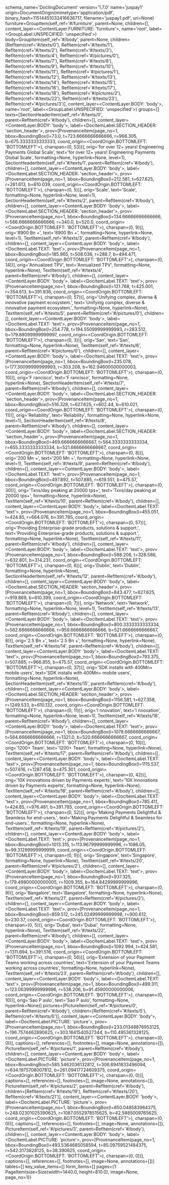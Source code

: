 schema_name='DoclingDocument' version='1.7.0' name='juspay1' origin=DocumentOrigin(mimetype='application/pdf', binary_hash=11514451032416636717, filename='juspay1.pdf', uri=None) furniture=GroupItem(self_ref='#/furniture', parent=None, children=[], content_layer=<ContentLayer.FURNITURE: 'furniture'>, name='_root_', label=<GroupLabel.UNSPECIFIED: 'unspecified'>) body=GroupItem(self_ref='#/body', parent=None, children=[RefItem(cref='#/texts/0'), RefItem(cref='#/texts/1'), RefItem(cref='#/texts/2'), RefItem(cref='#/texts/3'), RefItem(cref='#/texts/4'), RefItem(cref='#/pictures/0'), RefItem(cref='#/texts/7'), RefItem(cref='#/texts/8'), RefItem(cref='#/texts/9'), RefItem(cref='#/texts/10'), RefItem(cref='#/texts/11'), RefItem(cref='#/pictures/1'), RefItem(cref='#/texts/12'), RefItem(cref='#/texts/13'), RefItem(cref='#/texts/14'), RefItem(cref='#/texts/15'), RefItem(cref='#/texts/16'), RefItem(cref='#/texts/17'), RefItem(cref='#/texts/18'), RefItem(cref='#/pictures/2'), RefItem(cref='#/texts/22'), RefItem(cref='#/texts/23'), RefItem(cref='#/pictures/3')], content_layer=<ContentLayer.BODY: 'body'>, name='_root_', label=<GroupLabel.UNSPECIFIED: 'unspecified'>) groups=[] texts=[SectionHeaderItem(self_ref='#/texts/0', parent=RefItem(cref='#/body'), children=[], content_layer=<ContentLayer.BODY: 'body'>, label=<DocItemLabel.SECTION_HEADER: 'section_header'>, prov=[ProvenanceItem(page_no=1, bbox=BoundingBox(l=73.0, t=723.6666666666666, r=966.305, b=675.3333333333333, coord_origin=<CoordOrigin.BOTTOMLEFT: 'BOTTOMLEFT'>), charspan=(0, 53))], orig='for over 12+ years! Engineering Payments Global Scale', text='for over 12+ years! Engineering Payments Global Scale', formatting=None, hyperlink=None, level=1), SectionHeaderItem(self_ref='#/texts/1', parent=RefItem(cref='#/body'), children=[], content_layer=<ContentLayer.BODY: 'body'>, label=<DocItemLabel.SECTION_HEADER: 'section_header'>, prov=[ProvenanceItem(page_no=1, bbox=BoundingBox(l=212.581, t=627.625, r=261.613, b=610.039, coord_origin=<CoordOrigin.BOTTOMLEFT: 'BOTTOMLEFT'>), charspan=(0, 5))], orig='Scale', text='Scale', formatting=None, hyperlink=None, level=1), SectionHeaderItem(self_ref='#/texts/2', parent=RefItem(cref='#/body'), children=[], content_layer=<ContentLayer.BODY: 'body'>, label=<DocItemLabel.SECTION_HEADER: 'section_header'>, prov=[ProvenanceItem(page_no=1, bbox=BoundingBox(l=134.66666666666666, t=566.6666666666666, r=340.0, b=520.0, coord_origin=<CoordOrigin.BOTTOMLEFT: 'BOTTOMLEFT'>), charspan=(0, 9))], orig='8900 Bn +', text='8900 Bn +', formatting=None, hyperlink=None, level=1), TextItem(self_ref='#/texts/3', parent=RefItem(cref='#/body'), children=[], content_layer=<ContentLayer.BODY: 'body'>, label=<DocItemLabel.TEXT: 'text'>, prov=[ProvenanceItem(page_no=1, bbox=BoundingBox(l=185.965, t=508.036, r=288.7, b=494.471, coord_origin=<CoordOrigin.BOTTOMLEFT: 'BOTTOMLEFT'>), charspan=(0, 14))], orig='Annualized TPV', text='Annualized TPV', formatting=None, hyperlink=None), TextItem(self_ref='#/texts/4', parent=RefItem(cref='#/body'), children=[], content_layer=<ContentLayer.BODY: 'body'>, label=<DocItemLabel.TEXT: 'text'>, prov=[ProvenanceItem(page_no=1, bbox=BoundingBox(l=121.768, t=425.001, r=354.613, b=391.936, coord_origin=<CoordOrigin.BOTTOMLEFT: 'BOTTOMLEFT'>), charspan=(0, 57))], orig='Unifying complex, diverse & innovative payment ecosystem.', text='Unifying complex, diverse & innovative payment ecosystem.', formatting=None, hyperlink=None), TextItem(self_ref='#/texts/5', parent=RefItem(cref='#/pictures/0'), children=[], content_layer=<ContentLayer.BODY: 'body'>, label=<DocItemLabel.TEXT: 'text'>, prov=[ProvenanceItem(page_no=1, bbox=BoundingBox(l=254.778, t=194.55099999999993, r=283.512, b=179.88099999999997, coord_origin=<CoordOrigin.BOTTOMLEFT: 'BOTTOMLEFT'>), charspan=(0, 3))], orig='San', text='San', formatting=None, hyperlink=None), TextItem(self_ref='#/texts/6', parent=RefItem(cref='#/pictures/0'), children=[], content_layer=<ContentLayer.BODY: 'body'>, label=<DocItemLabel.TEXT: 'text'>, prov=[ProvenanceItem(page_no=1, bbox=BoundingBox(l=235.078, t=177.30099999999993, r=303.208, b=162.94600000000003, coord_origin=<CoordOrigin.BOTTOMLEFT: 'BOTTOMLEFT'>), charspan=(0, 10))], orig='F rancisco', text='F rancisco', formatting=None, hyperlink=None), SectionHeaderItem(self_ref='#/texts/7', parent=RefItem(cref='#/body'), children=[], content_layer=<ContentLayer.BODY: 'body'>, label=<DocItemLabel.SECTION_HEADER: 'section_header'>, prov=[ProvenanceItem(page_no=1, bbox=BoundingBox(l=516.328, t=627.625, r=602.44, b=610.021, coord_origin=<CoordOrigin.BOTTOMLEFT: 'BOTTOMLEFT'>), charspan=(0, 11))], orig='Reliability', text='Reliability', formatting=None, hyperlink=None, level=1), SectionHeaderItem(self_ref='#/texts/8', parent=RefItem(cref='#/body'), children=[], content_layer=<ContentLayer.BODY: 'body'>, label=<DocItemLabel.SECTION_HEADER: 'section_header'>, prov=[ProvenanceItem(page_no=1, bbox=BoundingBox(l=469.6666666666667, t=564.3333333333334, r=655.3333333333334, b=521.6666666666667, coord_origin=<CoordOrigin.BOTTOMLEFT: 'BOTTOMLEFT'>), charspan=(0, 8))], orig='200 Mn +', text='200 Mn +', formatting=None, hyperlink=None, level=1), TextItem(self_ref='#/texts/9', parent=RefItem(cref='#/body'), children=[], content_layer=<ContentLayer.BODY: 'body'>, label=<DocItemLabel.TEXT: 'text'>, prov=[ProvenanceItem(page_no=1, bbox=BoundingBox(l=497.892, t=507.885, r=619.551, b=475.57, coord_origin=<CoordOrigin.BOTTOMLEFT: 'BOTTOMLEFT'>), charspan=(0, 30))], orig='Txns/day peaking at 20000 tps+', text='Txns/day peaking at 20000 tps+', formatting=None, hyperlink=None), TextItem(self_ref='#/texts/10', parent=RefItem(cref='#/body'), children=[], content_layer=<ContentLayer.BODY: 'body'>, label=<DocItemLabel.TEXT: 'text'>, prov=[ProvenanceItem(page_no=1, bbox=BoundingBox(l=455.051, t=424.85, r=664.076, b=391.785, coord_origin=<CoordOrigin.BOTTOMLEFT: 'BOTTOMLEFT'>), charspan=(0, 57))], orig='Providing Enterprise-grade products, solutions & support.', text='Providing Enterprise-grade products, solutions & support.', formatting=None, hyperlink=None), TextItem(self_ref='#/texts/11', parent=RefItem(cref='#/body'), children=[], content_layer=<ContentLayer.BODY: 'body'>, label=<DocItemLabel.TEXT: 'text'>, prov=[ProvenanceItem(page_no=1, bbox=BoundingBox(l=588.206, t=328.586, r=632.801, b=314.231, coord_origin=<CoordOrigin.BOTTOMLEFT: 'BOTTOMLEFT'>), charspan=(0, 6))], orig='Dublin', text='Dublin', formatting=None, hyperlink=None), SectionHeaderItem(self_ref='#/texts/12', parent=RefItem(cref='#/body'), children=[], content_layer=<ContentLayer.BODY: 'body'>, label=<DocItemLabel.SECTION_HEADER: 'section_header'>, prov=[ProvenanceItem(page_no=1, bbox=BoundingBox(l=843.477, t=627.625, r=919.869, b=610.399, coord_origin=<CoordOrigin.BOTTOMLEFT: 'BOTTOMLEFT'>), charspan=(0, 7))], orig='Network', text='Network', formatting=None, hyperlink=None, level=1), TextItem(self_ref='#/texts/13', parent=RefItem(cref='#/body'), children=[], content_layer=<ContentLayer.BODY: 'body'>, label=<DocItemLabel.TEXT: 'text'>, prov=[ProvenanceItem(page_no=1, bbox=BoundingBox(l=800.3333333333334, t=562.6666666666666, r=959.6666666666666, b=521.6666666666667, coord_origin=<CoordOrigin.BOTTOMLEFT: 'BOTTOMLEFT'>), charspan=(0, 8))], orig='2.5 Bn +', text='2.5 Bn +', formatting=None, hyperlink=None), TextItem(self_ref='#/texts/14', parent=RefItem(cref='#/body'), children=[], content_layer=<ContentLayer.BODY: 'body'>, label=<DocItemLabel.TEXT: 'text'>, prov=[ProvenanceItem(page_no=1, bbox=BoundingBox(l=793.375, t=507.885, r=966.855, b=475.57, coord_origin=<CoordOrigin.BOTTOMLEFT: 'BOTTOMLEFT'>), charspan=(0, 37))], orig='SDK installs with 400Mn+ mobile users', text='SDK installs with 400Mn+ mobile users', formatting=None, hyperlink=None), SectionHeaderItem(self_ref='#/texts/15', parent=RefItem(cref='#/body'), children=[], content_layer=<ContentLayer.BODY: 'body'>, label=<DocItemLabel.SECTION_HEADER: 'section_header'>, prov=[ProvenanceItem(page_no=1, bbox=BoundingBox(l=1156.581, t=627.358, r=1249.533, b=610.132, coord_origin=<CoordOrigin.BOTTOMLEFT: 'BOTTOMLEFT'>), charspan=(0, 11))], orig='I nnovation', text='I nnovation', formatting=None, hyperlink=None, level=1), TextItem(self_ref='#/texts/16', parent=RefItem(cref='#/body'), children=[], content_layer=<ContentLayer.BODY: 'body'>, label=<DocItemLabel.TEXT: 'text'>, prov=[ProvenanceItem(page_no=1, bbox=BoundingBox(l=1078.6666666666667, t=564.6666666666666, r=1321.0, b=520.6666666666667, coord_origin=<CoordOrigin.BOTTOMLEFT: 'BOTTOMLEFT'>), charspan=(0, 10))], orig='1200+ Team', text='1200+ Team', formatting=None, hyperlink=None), TextItem(self_ref='#/texts/17', parent=RefItem(cref='#/body'), children=[], content_layer=<ContentLayer.BODY: 'body'>, label=<DocItemLabel.TEXT: 'text'>, prov=[ProvenanceItem(page_no=1, bbox=BoundingBox(l=1115.537, t=507.616, r=1287.458, b=475.301, coord_origin=<CoordOrigin.BOTTOMLEFT: 'BOTTOMLEFT'>), charspan=(0, 42))], orig='10X Innovations driven by Payments experts', text='10X Innovations driven by Payments experts', formatting=None, hyperlink=None), TextItem(self_ref='#/texts/18', parent=RefItem(cref='#/body'), children=[], content_layer=<ContentLayer.BODY: 'body'>, label=<DocItemLabel.TEXT: 'text'>, prov=[ProvenanceItem(page_no=1, bbox=BoundingBox(l=785.411, t=424.85, r=976.481, b=391.785, coord_origin=<CoordOrigin.BOTTOMLEFT: 'BOTTOMLEFT'>), charspan=(0, 52))], orig='Making Payments Delightful & Seamless for end-users.', text='Making Payments Delightful & Seamless for end-users.', formatting=None, hyperlink=None), TextItem(self_ref='#/texts/19', parent=RefItem(cref='#/pictures/2'), children=[], content_layer=<ContentLayer.BODY: 'body'>, label=<DocItemLabel.TEXT: 'text'>, prov=[ProvenanceItem(page_no=1, bbox=BoundingBox(l=1013.315, t=113.96799999999996, r=1086.05, b=99.31299999999999, coord_origin=<CoordOrigin.BOTTOMLEFT: 'BOTTOMLEFT'>), charspan=(0, 9))], orig='Singapore', text='Singapore', formatting=None, hyperlink=None), TextItem(self_ref='#/texts/20', parent=RefItem(cref='#/pictures/2'), children=[], content_layer=<ContentLayer.BODY: 'body'>, label=<DocItemLabel.TEXT: 'text'>, prov=[ProvenanceItem(page_no=1, bbox=BoundingBox(l=937.325, t=179.49800000000005, r=1009.355, b=164.84299999999996, coord_origin=<CoordOrigin.BOTTOMLEFT: 'BOTTOMLEFT'>), charspan=(0, 9))], orig='Bangalore', text='Bangalore', formatting=None, hyperlink=None), TextItem(self_ref='#/texts/21', parent=RefItem(cref='#/pictures/2'), children=[], content_layer=<ContentLayer.BODY: 'body'>, label=<DocItemLabel.TEXT: 'text'>, prov=[ProvenanceItem(page_no=1, bbox=BoundingBox(l=859.512, t=245.02499999999998, r=900.612, b=230.37, coord_origin=<CoordOrigin.BOTTOMLEFT: 'BOTTOMLEFT'>), charspan=(0, 5))], orig='Dubai', text='Dubai', formatting=None, hyperlink=None), TextItem(self_ref='#/texts/22', parent=RefItem(cref='#/body'), children=[], content_layer=<ContentLayer.BODY: 'body'>, label=<DocItemLabel.TEXT: 'text'>, prov=[ProvenanceItem(page_no=1, bbox=BoundingBox(l=1092.994, t=424.581, r=1311.694, b=391.516, coord_origin=<CoordOrigin.BOTTOMLEFT: 'BOTTOMLEFT'>), charspan=(0, 56))], orig='Extension of your Payment Teams working across countries', text='Extension of your Payment Teams working across countries', formatting=None, hyperlink=None), TextItem(self_ref='#/texts/23', parent=RefItem(cref='#/body'), children=[], content_layer=<ContentLayer.BODY: 'body'>, label=<DocItemLabel.TEXT: 'text'>, prov=[ProvenanceItem(page_no=1, bbox=BoundingBox(l=499.311, t=123.06399999999996, r=538.206, b=91.45900000000006, coord_origin=<CoordOrigin.BOTTOMLEFT: 'BOTTOMLEFT'>), charspan=(0, 10))], orig='Sao P aulo', text='Sao P aulo', formatting=None, hyperlink=None)] pictures=[PictureItem(self_ref='#/pictures/0', parent=RefItem(cref='#/body'), children=[RefItem(cref='#/texts/5'), RefItem(cref='#/texts/6')], content_layer=<ContentLayer.BODY: 'body'>, label=<DocItemLabel.PICTURE: 'picture'>, prov=[ProvenanceItem(page_no=1, bbox=BoundingBox(l=233.01348876953125, t=196.7574462890625, r=303.1641540527344, b=110.495361328125, coord_origin=<CoordOrigin.BOTTOMLEFT: 'BOTTOMLEFT'>), charspan=(0, 0))], captions=[], references=[], footnotes=[], image=None, annotations=[]), PictureItem(self_ref='#/pictures/1', parent=RefItem(cref='#/body'), children=[], content_layer=<ContentLayer.BODY: 'body'>, label=<DocItemLabel.PICTURE: 'picture'>, prov=[ProvenanceItem(page_no=1, bbox=BoundingBox(l=585.5462036132812, t=306.6941833496094, r=634.1975708007812, b=261.09417724609375, coord_origin=<CoordOrigin.BOTTOMLEFT: 'BOTTOMLEFT'>), charspan=(0, 0))], captions=[], references=[], footnotes=[], image=None, annotations=[]), PictureItem(self_ref='#/pictures/2', parent=RefItem(cref='#/body'), children=[RefItem(cref='#/texts/19'), RefItem(cref='#/texts/20'), RefItem(cref='#/texts/21')], content_layer=<ContentLayer.BODY: 'body'>, label=<DocItemLabel.PICTURE: 'picture'>, prov=[ProvenanceItem(page_no=1, bbox=BoundingBox(l=850.048583984375, t=248.02301025390625, r=1087.0552978515625, b=42.5885009765625, coord_origin=<CoordOrigin.BOTTOMLEFT: 'BOTTOMLEFT'>), charspan=(0, 0))], captions=[], references=[], footnotes=[], image=None, annotations=[]), PictureItem(self_ref='#/pictures/3', parent=RefItem(cref='#/body'), children=[], content_layer=<ContentLayer.BODY: 'body'>, label=<DocItemLabel.PICTURE: 'picture'>, prov=[ProvenanceItem(page_no=1, bbox=BoundingBox(l=493.5364685058594, t=85.09759521484375, r=542.3173828125, b=38.390625, coord_origin=<CoordOrigin.BOTTOMLEFT: 'BOTTOMLEFT'>), charspan=(0, 0))], captions=[], references=[], footnotes=[], image=None, annotations=[])] tables=[] key_value_items=[] form_items=[] pages={1: PageItem(size=Size(width=1440.0, height=810.0), image=None, page_no=1)}
